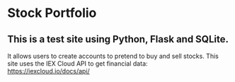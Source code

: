 # Stock Portfolio

## This is a test site using Python, Flask and SQLite.

It allows users to create accounts to pretend to buy and sell stocks.
This site uses the IEX Cloud API to get financial data: https://iexcloud.io/docs/api/
